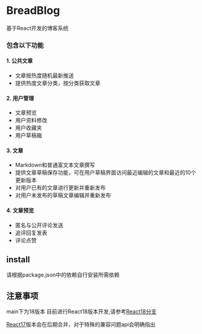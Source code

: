 # BreadBlog
基于React开发的博客系统

### 包含以下功能
#### 1. 公共文章
  * 文章按热度随机最新推送
  * 提供热度文章分类，按分类获取文章

#### 2. 用户管理
  * 文章预览
  * 用户资料修改
  * 用户收藏夹
  * 用户草稿箱
  
#### 3. 文章
  * Markdown和普通富文本文章撰写
  * 提供文章草稿保存功能，可在用户草稿界面访问最近编辑的文章和最近的10个更新版本
  * 对用户已有的文章进行更新并重新发布
  * 对用户未发布的草稿文章编辑并重新发布
#### 4. 文章预览
  * 匿名与公开评论发送
  * 追评回复发表
  * 评论点赞
## install
 请根据package.json中的依赖自行安装所需依赖
## 注意事项
 main下为18版本
 目前进行React18版本开发,请参考[React18分支](https://github.com/ChineseBread/BreadBlog/tree/React-18)
 
 [React17](https://github.com/ChineseBread/BreadBlog/tree/React-17)版本会在后期合并，对于特殊的兼容问题api会明确指出
